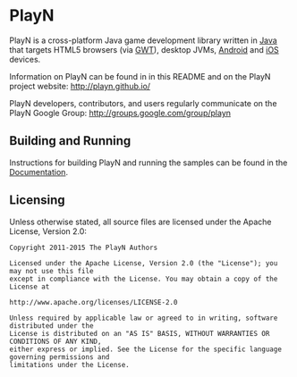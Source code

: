 PlayN
=====

PlayN is a cross-platform Java game development library written in [Java] that targets HTML5
browsers (via [GWT]), desktop JVMs, [Android] and [iOS] devices.

Information on PlayN can be found in in this README and on the PlayN project website:
http://playn.github.io/

PlayN developers, contributors, and users regularly communicate on the PlayN Google Group:
http://groups.google.com/group/playn

Building and Running
--------------------

Instructions for building PlayN and running the samples can be found in the [Documentation].

Licensing
---------

Unless otherwise stated, all source files are licensed under the Apache License, Version 2.0:

    Copyright 2011-2015 The PlayN Authors

    Licensed under the Apache License, Version 2.0 (the "License"); you may not use this file
    except in compliance with the License. You may obtain a copy of the License at

    http://www.apache.org/licenses/LICENSE-2.0

    Unless required by applicable law or agreed to in writing, software distributed under the
    License is distributed on an "AS IS" BASIS, WITHOUT WARRANTIES OR CONDITIONS OF ANY KIND,
    either express or implied. See the License for the specific language governing permissions and
    limitations under the License.

[Android]: http://www.android.com/
[Documentation]: http://playn.github.io/docs/
[GWT]: http://code.google.com/webtoolkit/
[Java]: http://www.java.com/
[iOS]: https://developer.apple.com/devcenter/ios/index.action
